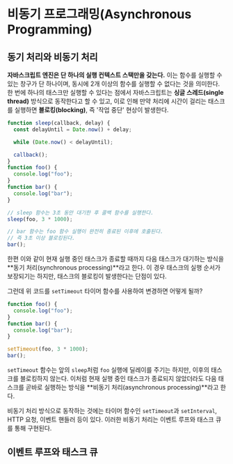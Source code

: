 # 비동기 프로그래밍(Asynchronous Programming)

## 동기 처리와 비동기 처리

**자바스크립트 엔진은 단 하나의 실행 컨텍스트 스택만을 갖는다.** 이는 함수를 실행할 수 있는 창구가 단 하나이며, 동시에 2개 이상의 함수를 실행할 수 없다는 것을 의미한다. 한 번에 하나의 태스크만 실행할 수 있다는 점에서 자바스크립트는 **싱글 스레드(single thread)** 방식으로 동작한다고 할 수 있고, 이로 인해 만약 처리에 시간이 걸리는 태스크를 실행하면 **블로킹(blocking)**, 즉 '작업 중단' 현상이 발생한다.

```javascript
function sleep(callback, delay) {
  const delayUntil = Date.now() + delay;

  while (Date.now() < delayUntil);

  callback();
}
function foo() {
  console.log("foo");
}
function bar() {
  console.log("bar");
}

// sleep 함수는 3초 동안 대기한 후 콜백 함수를 실행한다.
sleep(foo, 3 * 1000);

// bar 함수는 foo 함수 실행이 완전히 종료된 이후에 호출된다.
// 즉 3초 이상 블로킹된다.
bar();
```

한편 이와 같이 현재 실행 중인 태스크가 종료할 때까지 다음 태스크가 대기하는 방식을 **동기 처리(synchronous processing)**라고 한다. 이 경우 태스크의 실행 순서가 보장되기는 하지만, 태스크의 블로킹이 발생한다는 단점이 있다.

그런데 위 코드를 `setTimeout` 타이머 함수를 사용하여 변경하면 어떻게 될까?

```javascript
function foo() {
  console.log("foo");
}
function bar() {
  console.log("bar");
}

setTimeout(foo, 3 * 1000);
bar();
```

`setTimeout` 함수는 앞의 `sleep`처럼 `foo` 실행에 딜레이를 주기는 하지만, 이후의 태스크를 블로킹하지 않는다. 이처럼 현재 실행 중인 태스크가 종료되지 않았더라도 다음 태스크를 곧바로 실행하는 방식을 **비동기 처리(asynchronous processing)**라고 한다.

비동기 처리 방식으로 동작하는 것에는 타이머 함수인 `setTimeout`과 `setInterval`, HTTP 요청, 이벤트 핸들러 등이 있다. 이러한 비동기 처리는 이벤트 루프와 태스크 큐를 통해 구현된다.

## 이벤트 루프와 태스크 큐

